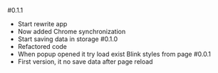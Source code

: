 #0.1.1
  * Start rewrite app
  * Now added Chrome synchronization
  * Start saving data in storage
#0.1.0
  * Refactored code
  * When popup opened it try load exist Blink styles from page
#0.0.1
  * First version, it no save data after page reload
